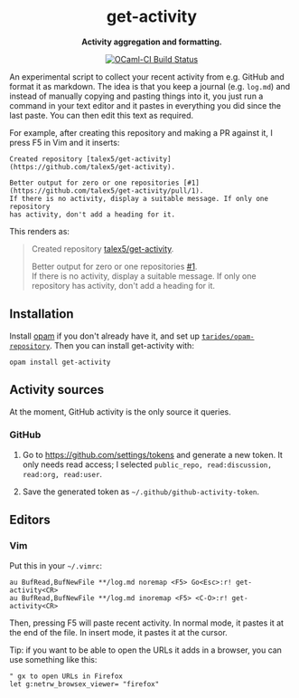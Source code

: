 <h1 align="center">
  get-activity
</h1>

<p align="center">
  <strong>Activity aggregation and formatting.</strong>
</p>

<p align="center">
  <a href="https://ocaml.ci.dev/github/tarides/get-activity">
    <img src="https://img.shields.io/endpoint?url=https://ocaml.ci.dev/badge/tarides/get-activity/main&logo=ocaml" alt="OCaml-CI Build Status" />
  </a>
</p>

An experimental script to collect your recent activity from e.g. GitHub and format it as markdown.
The idea is that you keep a journal (e.g. `log.md`) and instead of manually copying and pasting things
into it, you just run a command in your text editor and it pastes in everything you did since the last
paste. You can then edit this text as required.

For example, after creating this repository and making a PR against it, I press F5 in Vim and it inserts:

```
Created repository [talex5/get-activity](https://github.com/talex5/get-activity).

Better output for zero or one repositories [#1](https://github.com/talex5/get-activity/pull/1).  
If there is no activity, display a suitable message. If only one repository
has activity, don't add a heading for it.
```

This renders as:

> Created repository [talex5/get-activity](https://github.com/talex5/get-activity).
> 
> Better output for zero or one repositories [#1](https://github.com/talex5/get-activity/pull/1).  
> If there is no activity, display a suitable message. If only one repository
> has activity, don't add a heading for it.

## Installation

Install [opam][] if you don't already have it, and set up [`tarides/opam-repository`](https://github.com/tarides/opam-repository).
Then you can install get-activity with: 
```
opam install get-activity
```

## Activity sources

At the moment, GitHub activity is the only source it queries.

### GitHub

1. Go to <https://github.com/settings/tokens> and generate a new token.
   It only needs read access; I selected `public_repo, read:discussion, read:org, read:user`.

2. Save the generated token as `~/.github/github-activity-token`.

## Editors

### Vim

Put this in your `~/.vimrc`:

```
au BufRead,BufNewFile **/log.md noremap <F5> Go<Esc>:r! get-activity<CR>
au BufRead,BufNewFile **/log.md inoremap <F5> <C-O>:r! get-activity<CR>
```

Then, pressing F5 will paste recent activity.
In normal mode, it pastes it at the end of the file.
In insert mode, it pastes it at the cursor.

Tip: if you want to be able to open the URLs it adds in a browser, you can use something like this:

```vim
" gx to open URLs in Firefox
let g:netrw_browsex_viewer= "firefox"
```

[opam]: http://opam.ocaml.org/
